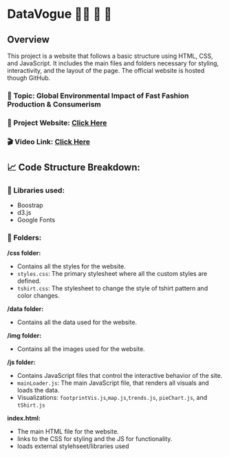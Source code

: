 # DataVogue 👚👗 🎽 👖 

## Overview

This project is a website that follows a basic structure using HTML, CSS, and JavaScript. It includes the main files and folders necessary for styling, interactivity, and the layout of the page. The official website is hosted though GitHub.

### 📌 Topic: Global Environmental Impact of Fast Fashion Production & Consumerism


### 📎 Project Website: [Click Here](https://jennylin331431.github.io/DataVogue/)


### 🎬 Video Link: [Click Here](https://drive.google.com/file/d/15b3Csde3l0ZvJdJ9DnoRHWnf0yu59gYp/view?usp=sharing)


## 📈 Code Structure Breakdown: 

### 📙 Libraries used: 
- Boostrap
- d3.js
- Google Fonts 

### 📁 Folders:

 **/css folder:**
- Contains all the styles for the website.
- `styles.css`: The primary stylesheet where all the custom styles are defined.
- `tshirt.css`: The stylesheet to change the style of tshirt pattern and color changes.

**/data folder:**
- Contains all the data used for the website.

 **/img folder:**
- Contains all the images used for the website.

 **/js folder:**
- Contains JavaScript files that control the interactive behavior of the site.
- `mainLoader.js`: The main JavaScript file, that renders all visuals and loads the data.
- Visualizations: `footprintVis.js`,`map.js`,`trends.js`, `pieChart.js`, and `tShirt.js`

**index.html:**
- The main HTML file for the website.
- links to the CSS for styling and the JS for functionality.
- loads external stylehseet/libraries used

